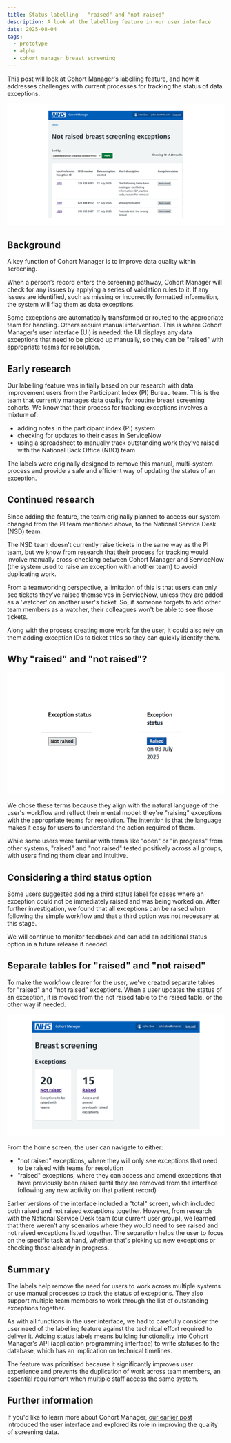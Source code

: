 ```yaml
---
title: Status labelling - "raised" and "not raised"
description: A look at the labelling feature in our user interface
date: 2025-08-04
tags:
  - prototype
  - alpha
  - cohort manager breast screening
---
```


This post will look at Cohort Manager's labelling feature, and how it addresses challenges with current processes for tracking the status of data exceptions.

![A simple table in the user interface with a row for each data exception. The final column of the table includes the status label for each exception. In the example, each exception is labelled as "not raised". It’s a slim, rectangular label with a grey background.](status-labels-table-view.png "In the prototype, data exceptions appear in a simple table, with a row for each one. The final column of the table is for the exception status, and this includes a label of either 'raised' or 'not raised'.")

## Background

A key function of Cohort Manager is to improve data quality within screening.

When a person’s record enters the screening pathway, Cohort Manager will check for any issues by applying a series of validation rules to it. If any issues are identified, such as missing or incorrectly formatted information, the system will flag them as data exceptions.

Some exceptions are automatically transformed or routed to the appropriate team for handling. Others require manual intervention. This is where Cohort Manager's user interface (UI) is needed: the UI displays any data exceptions that need to be picked up manually, so they can be "raised" with appropriate teams for resolution.

## Early research

Our labelling feature was initially based on our research with data improvement users from the Participant Index (PI) Bureau team. This is the team that currently manages data quality for routine breast screening cohorts. We know that their process for tracking exceptions involves a mixture of:

- adding notes in the participant index (PI) system
- checking for updates to their cases in ServiceNow
- using a spreadsheet to manually track outstanding work they’ve raised with the National Back Office (NBO) team

The labels were originally designed to remove this manual, multi-system process and provide a safe and efficient way of updating the status of an exception.

## Continued research

Since adding the feature, the team originally planned to access our system changed from the PI team mentioned above, to the National Service Desk (NSD) team.

The NSD team doesn’t currently raise tickets in the same way as the PI team, but we know from research that their process for tracking would involve manually cross-checking between Cohort Manager and ServiceNow (the system used to raise an exception with another team) to avoid duplicating work.

From a teamworking perspective, a limitation of this is that users can only see tickets they've raised themselves in ServiceNow, unless they are added as a 'watcher' on another user's ticket. So, if someone forgets to add other team members as a watcher, their colleagues won't be able to see those tickets.

Along with the process creating more work for the user, it could also rely on them adding exception IDs to ticket titles so they can quickly identify them.

## Why "raised" and "not raised"?

![The 2 exception status labels used in cohort manager’s user interface: "not raised" has a grey background and "raised" has a blue background and includes the date it was raised beneath.](status-labels-raised-and-not-raised.png)

We chose these terms because they align with the natural language of the user's workflow and reflect their mental model: they're "raising" exceptions with the appropriate teams for resolution. The intention is that the language makes it easy for users to understand the action required of them.

While some users were familiar with terms like "open" or "in progress" from other systems, "raised" and "not raised" tested positively across all groups, with users finding them clear and intuitive.

## Considering a third status option

Some users suggested adding a third status label for cases where an exception could not be immediately raised and was being worked on. After further investigation, we found that all exceptions can be raised when following the simple workflow and that a third option was not necessary at this stage.

We will continue to monitor feedback and can add an additional status option in a future release if needed.

## Separate tables for "raised" and "not raised"

To make the workflow clearer for the user, we've created separate tables for "raised" and "not raised" exceptions. When a user updates the status of an exception, it is moved from the not raised table to the raised table, or the other way if needed.

![Cohort manager's landing page has two cards that allow the user to navigate to either "not raised" or "raised" exceptions.](status-labels-home-page.png)

From the home screen, the user can navigate to either:

- "not raised" exceptions, where they will only see exceptions that need to be raised with teams for resolution
- "raised" exceptions, where they can access and amend exceptions that have previously been raised (until they are removed from the interface following any new activity on that patient record)

Earlier versions of the interface included a "total" screen, which included both raised and not raised exceptions together. However, from research with the National Service Desk team (our current user group), we learned that there weren’t any scenarios where they would need to see raised and not raised exceptions listed together. The separation helps the user to focus on the specific task at hand, whether that's picking up new exceptions or checking those already in progress.

## Summary

The labels help remove the need for users to work across multiple systems or use manual processes to track the status of exceptions. They also support multiple team members to work through the list of outstanding exceptions together.

As with all functions in the user interface, we had to carefully consider the user need of the labelling feature against the technical effort required to deliver it. Adding status labels means building functionality into Cohort Manager's API (application programming interface) to write statuses to the database, which has an implication on technical timelines.

The feature was prioritised because it significantly improves user experience and prevents the duplication of work across team members, an essential requirement when multiple staff access the same system.

## Further information

If you'd like to learn more about Cohort Manager, [our earlier post](/cohort-manager/2025/06/cohort-manager-our-first-prototype/) introduced the user interface and explored its role in improving the quality of screening data.
